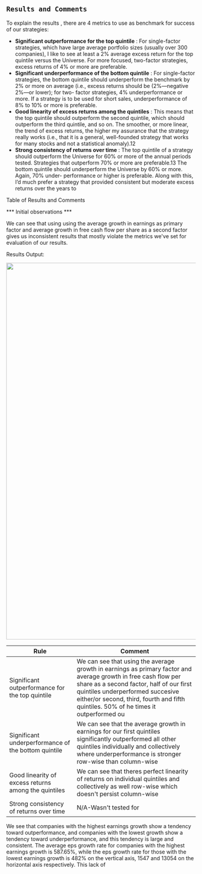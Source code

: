 ## `Results and Comments`

To explain the results , there are 4 metrics to use as benchmark for success of our strategies:

* **Significant outperformance for the top quintile** : For single-factor strategies, which have large average portfolio sizes (usually over 300 companies), I like to see at least a 2% average excess return for the top quintile versus the Universe. For more focused, two-factor strategies, excess returns of 4% or more are preferable.
* **Significant underperformance of the bottom quintile** : For single-factor strategies, the bottom quintile should underperform the benchmark by 2% or more on average (i.e., excess returns should be (2%—negative 2%—or lower); for two- factor strategies, 4% underperformance or more. If a strategy is to be used for short sales, underperformance of 8% to 10% or more is preferable.
* **Good linearity of excess returns among the quintiles** : This means that the top quintile should outperform the second quintile, which should outperform the third quintile, and so on. The smoother, or more linear, the trend of excess returns, the higher my assurance that the strategy really works (i.e., that it is a general, well-founded strategy that works for many stocks and not a statistical anomaly).12
* **Strong consistency of returns over time** : The top quintile of a strategy should outperform the Universe for 60% or more of the annual periods tested. Strategies that outperform 70% or more are preferable.13 The bottom quintile should underperform the Universe by 60% or more. Again, 70% under- performance or higher is preferable. Along with this, I’d much prefer a strategy that provided consistent but moderate excess returns over the years to

Table of Results and Comments

*** Initial observations ***

We can see that using using the average growth in earnings as primary factor and average growth in free cash flow per share as a second factor gives us inconsistent results that mostly violate the metrics we've set for evaluation of our results.

Results Output: 

<div align="center">
    <img src="Screen Shot 2022-10-09 at 12.02.16 PM.png" width="1000px"</img> 
</div>

| Rule                                                 | Comment                                                                                                                                                                                                           |
|------------------------------------------------------|-------------------------------------------------------------------------------------------------------------------------------------------------------------------------------------------------------------------|
| Significant outperformance for the top quintile      | We can see that using the average growth in earnings as primary factor and average growth in free cash flow per share as a second factor, half of our first quintiles underperformed succesive either/or second, third, fourth and fifth quintiles. 50% of he times it outperformed ou  |
| Significant underperformance of the bottom quintile  | We can see that the average growth in earnings for our first quintiles significantly outperformed all other quintiles  individually and collectively where underperformance is stronger row-wise than column-wise |
| Good linearity of excess returns among the quintiles | We can see that theres perfect linearity of returns on individual quintiles  and collectively as well row-wise which doesn't persist column-wise                                                                  |
| Strong consistency of returns over time              | N/A-Wasn't tested for                                                                                                                                                                                             |

We see that companies with the highest earnings growth show a tendency toward outperformance, and companies with the lowest growth show a tendency toward underperformance, and this tendency is large and consistent. The average eps growth rate for companies with the highest earnings growth is 587.65%, while the  eps growth rate for those with the lowest earnings growth is 482% on the vertical axis, 1547 and 13054 on the horizontal axis respectively. This lack of